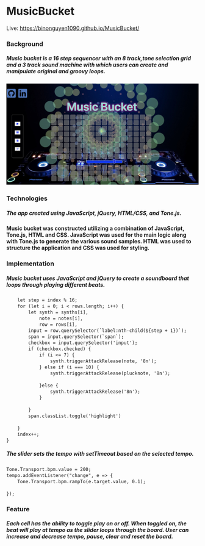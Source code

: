 # MusicBucket
Live: https://binonguyen1090.github.io/MusicBucket/
### Background
##### Music bucket is a 16 step sequencer with an 8 track,tone selection grid and a 3 track sound machine with which users can create and manipulate original and groovy loops.


![web-view](musicbucket.png)

### Technologies 
##### The app created using JavaScript, jQuery, HTML/CSS, and Tone.js.
#### Music bucket was constructed utilizing a combination of JavaScript, Tone.js, HTML and CSS. JavaScript was used for the main logic along with Tone.js to generate the various sound samples. HTML was used to structure the application and CSS was used for styling.

### Implementation
##### Music bucket uses JavaScript and jQuery to create a soundboard that loops through playing different beats.

```function repeat() {
    let step = index % 16;
    for (let i = 0; i < rows.length; i++) {
        let synth = synths[i],
            note = notes[i],
            row = rows[i],
        input = row.querySelector(`label:nth-child(${step + 1})`);
        span = input.querySelector(`span`);
        checkbox = input.querySelector('input');
        if (checkbox.checked) {
            if (i <= 7) {
                synth.triggerAttackRelease(note, '8n');  
            } else if (i === 10) {
                synth.triggerAttackRelease(plucknote, '8n');  

            }else {
                synth.triggerAttackRelease('8n');
            }
           
        }
        span.classList.toggle('highlight')

    }
    index++;
} 
```

##### The slider sets the tempo with setTimeout based on the selected tempo.
```
Tone.Transport.bpm.value = 200;
tempo.addEventListener("change", e => {
    Tone.Transport.bpm.rampTo(e.target.value, 0.1);

});

```


### Feature

##### Each cell has the ability to toggle play on or off. When toggled on, the beat will play at tempo as the slider loops through the board. User can increase and decrease tempo, pause, clear and reset the board.
